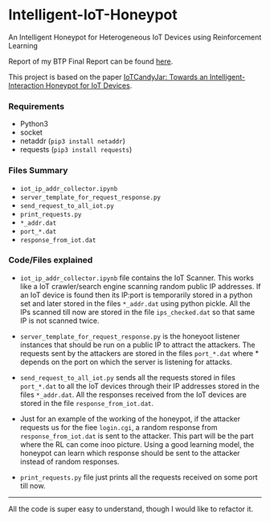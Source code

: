 # Intelligent-IoT-Honeypot

An Intelligent Honeypot for Heterogeneous IoT Devices using Reinforcement Learning

Report of my BTP Final Report can be found [here](https://www.dropbox.com/s/f9hqo3zd8lptqhr/BTP_Final_Report.pdf?dl=0).

This project is based on the paper [IoTCandyJar: Towards an Intelligent-Interaction Honeypot
for IoT Devices](https://paper.seebug.org/papers/Security%20Conf/Blackhat/2017_us/us-17-Luo-Iotcandyjar-Towards-An-Intelligent-Interaction-Honeypot-For-IoT-Devices-wp.pdf).

### Requirements

* Python3
* socket
* netaddr (`pip3 install netaddr`)
* requests (`pip3 install requests`)

### Files Summary

* `iot_ip_addr_collector.ipynb`
* `server_template_for_request_response.py`
* `send_request_to_all_iot.py`
* `print_requests.py`
* `*_addr.dat`
* `port_*.dat`
* `response_from_iot.dat`

### Code/Files explained

* `iot_ip_addr_collector.ipynb` file contains the IoT Scanner. This works like a IoT crawler/search engine scanning random public IP addresses. If an IoT device is found then its IP:port is temporarily stored in a python set and later stored in the files `*_addr.dat` using python pickle. All the IPs scanned till now are stored in the file `ips_checked.dat` so that same IP is not scanned twice.

* `server_template_for_request_response.py` is the honeyoot listener instances
  that should be run on a public IP to attract the attackers. The requests sent
by the attackers are stored in the files `port_*.dat` where * depends on the
port on which the server is listening for attacks.

* `send_request_to_all_iot.py` sends all the requests stored in files
  `port_*.dat` to all the IoT devices through their IP addresses stored in the
files `*_addr.dat`. All the responses received from the IoT devices are stored
in the file `response_from_iot.dat`.

* Just for an example of the working of the honeypot, if the attacker requests
  us for the fiee `login.cgi`, a random response from `response_from_iot.dat`
is sent to the attacker. This part will be the part where the RL can come inoo
picture. Using a good learning model, the honeypot can learn which response
should be sent to the attacker instead of random responses.

* `print_requests.py` file just prints all the requests received on some port
  till now.

---

All the code is super easy to understand, though I would like to refactor it.

